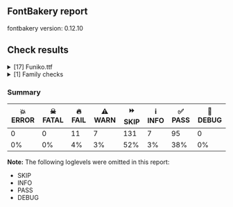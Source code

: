 ## FontBakery report

fontbakery version: 0.12.10





## Check results



<details><summary>[17] Funiko.ttf</summary>
<div>
<details>
    <summary>🔥 <b>FAIL</b> Checking Vertical Metric Linegaps. <a href="https://fontbakery.readthedocs.io/en/stable/fontbakery/checks/universal.metrics.html#"></a></summary>
    <div>







* 🔥 **FAIL** <p>OS/2 sTypoLineGap is not equal to 0.</p>
<p><em>Overridden</em>: This check was originally a WARN but was
overridden by the universal profile:
For Google Fonts, all messages from this check are considered FAILs.</p>
 [code: OS/2]



</div>
</details>

<details>
    <summary>🔥 <b>FAIL</b> Checking OS/2 Metrics match hhea Metrics. <a href="https://fontbakery.readthedocs.io/en/stable/fontbakery/checks/universal.metrics.html#"></a></summary>
    <div>







* 🔥 **FAIL** <p>OS/2 sTypoAscender (727) and hhea ascent (802) must be equal.</p>
 [code: ascender]



</div>
</details>

<details>
    <summary>🔥 <b>FAIL</b> Font contains glyphs for whitespace characters? <a href="https://fontbakery.readthedocs.io/en/stable/fontbakery/checks/universal.glyphset.html#"></a></summary>
    <div>







* 🔥 **FAIL** <p>Whitespace glyph missing for codepoint 0x00A0.</p>
 [code: missing-whitespace-glyph-0x00A0]



</div>
</details>

<details>
    <summary>🔥 <b>FAIL</b> Shapes languages in all GF glyphsets. <a href="https://fontbakery.readthedocs.io/en/stable/fontbakery/checks/googlefonts.glyphset.html#"></a></summary>
    <div>







* 🔥 **FAIL** <p>No GF glyphset was found to be supported &gt;80%, so language shaping support couldn't get checked.</p>
 [code: no-glyphset-supported]



</div>
</details>

<details>
    <summary>🔥 <b>FAIL</b> Checking file is named canonically. <a href="https://fontbakery.readthedocs.io/en/stable/fontbakery/checks/googlefonts.html#"></a></summary>
    <div>







* 🔥 **FAIL** <p>Expected &quot;Funiko-Roman.ttf. Got Funiko.ttf.</p>
 [code: bad-filename]



</div>
</details>

<details>
    <summary>🔥 <b>FAIL</b> Copyright notices match canonical pattern in fonts <a href="https://fontbakery.readthedocs.io/en/stable/fontbakery/checks/googlefonts.copyright.html#"></a></summary>
    <div>







* 🔥 **FAIL** <p>Name Table entry: Copyright notices should match a pattern similar to:</p>
<p>&quot;Copyright 2020 The Familyname Project Authors (git url)&quot;</p>
<p>But instead we have got:</p>
<p>&quot;Copyright 2019 Funiko Project Authors (Polah, <a href="mailto:saipulkhurasan@gmail.com">saipulkhurasan@gmail.com</a>)&quot;</p>
 [code: bad-notice-format]



</div>
</details>

<details>
    <summary>🔥 <b>FAIL</b> Check font names are correct <a href="https://fontbakery.readthedocs.io/en/stable/fontbakery/checks/googlefonts.name.html#"></a></summary>
    <div>







* 🔥 **FAIL** <p>Font names are incorrect:</p>
<table>
<thead>
<tr>
<th align="left">nameID</th>
<th align="left">current</th>
<th align="left">expected</th>
</tr>
</thead>
<tbody>
<tr>
<td align="left">Family Name</td>
<td align="left"><strong>Funiko</strong></td>
<td align="left"><strong>Funiko Roman</strong></td>
</tr>
<tr>
<td align="left">Subfamily Name</td>
<td align="left">Regular</td>
<td align="left">Regular</td>
</tr>
<tr>
<td align="left">Full Name</td>
<td align="left"><strong>Funiko Roman</strong></td>
<td align="left"><strong>Funiko Roman Regular</strong></td>
</tr>
<tr>
<td align="left">Postscript Name</td>
<td align="left"><strong>Funiko</strong></td>
<td align="left"><strong>FunikoRoman-Regular</strong></td>
</tr>
<tr>
<td align="left">Typographic Family Name</td>
<td align="left"><strong>Funiko</strong></td>
<td align="left"><strong>N/A</strong></td>
</tr>
<tr>
<td align="left">Typographic Subfamily Name</td>
<td align="left"><strong>Roman</strong></td>
<td align="left"><strong>N/A</strong></td>
</tr>
</tbody>
</table>
 [code: bad-names]



* ⚠️ **WARN** <p>Regular missing from full name</p>
 [code: lacks-regular]



</div>
</details>

<details>
    <summary>🔥 <b>FAIL</b> Checking OS/2 fsType does not impose restrictions. <a href="https://fontbakery.readthedocs.io/en/stable/fontbakery/checks/googlefonts.os2.html#"></a></summary>
    <div>







* 🔥 **FAIL** <p>In this font fsType is set to 4 meaning that:
The font may be embedded, and temporarily loaded on the remote system, but documents that use it must not be editable.</p>
<p>No such DRM restrictions can be enabled on the Google Fonts collection, so the fsType field must be set to zero (Installable Embedding) instead.</p>
 [code: drm]



</div>
</details>

<details>
    <summary>🔥 <b>FAIL</b> Check Google Fonts glyph coverage. <a href="https://fontbakery.readthedocs.io/en/stable/fontbakery/checks/googlefonts.glyphset.html#"></a></summary>
    <div>







* 🔥 **FAIL** <p>Missing required codepoints:</p>
<pre><code>- 0x00A0 (NO-BREAK SPACE)


- 0x00A1 (INVERTED EXCLAMATION MARK)


- 0x00A2 (CENT SIGN)


- 0x00A3 (POUND SIGN)


- 0x00A5 (YEN SIGN)


- 0x00A7 (SECTION SIGN)


- 0x00A8 (DIAERESIS)


- 0x00A9 (COPYRIGHT SIGN)


- 0x00AA (FEMININE ORDINAL INDICATOR)


- 0x00AB (LEFT-POINTING DOUBLE ANGLE QUOTATION MARK)


- 0x00AE (REGISTERED SIGN)


- 0x00AF (MACRON)


- 0x00B0 (DEGREE SIGN)


- 0x00B4 (ACUTE ACCENT)


- 0x00B6 (PILCROW SIGN)


- 0x00B7 (MIDDLE DOT)


- 0x00B8 (CEDILLA)


- 0x00BA (MASCULINE ORDINAL INDICATOR)


- 0x00BB (RIGHT-POINTING DOUBLE ANGLE QUOTATION MARK)


- 0x00BF (INVERTED QUESTION MARK)


- 0x00C0 (LATIN CAPITAL LETTER A WITH GRAVE)


- 0x00C1 (LATIN CAPITAL LETTER A WITH ACUTE)


- 0x00C2 (LATIN CAPITAL LETTER A WITH CIRCUMFLEX)


- 0x00C3 (LATIN CAPITAL LETTER A WITH TILDE)


- 0x00C4 (LATIN CAPITAL LETTER A WITH DIAERESIS)


- 0x00C5 (LATIN CAPITAL LETTER A WITH RING ABOVE)


- 0x00C6 (LATIN CAPITAL LETTER AE)


- 0x00C7 (LATIN CAPITAL LETTER C WITH CEDILLA)


- 0x00C8 (LATIN CAPITAL LETTER E WITH GRAVE)


- 0x00C9 (LATIN CAPITAL LETTER E WITH ACUTE)


- 0x00CA (LATIN CAPITAL LETTER E WITH CIRCUMFLEX)


- 0x00CB (LATIN CAPITAL LETTER E WITH DIAERESIS)


- 0x00CC (LATIN CAPITAL LETTER I WITH GRAVE)


- 0x00CD (LATIN CAPITAL LETTER I WITH ACUTE)


- 0x00CE (LATIN CAPITAL LETTER I WITH CIRCUMFLEX)


- 0x00CF (LATIN CAPITAL LETTER I WITH DIAERESIS)


- 0x00D0 (LATIN CAPITAL LETTER ETH)


- 0x00D1 (LATIN CAPITAL LETTER N WITH TILDE)


- 0x00D2 (LATIN CAPITAL LETTER O WITH GRAVE)


- 0x00D3 (LATIN CAPITAL LETTER O WITH ACUTE)


- 0x00D4 (LATIN CAPITAL LETTER O WITH CIRCUMFLEX)


- 0x00D5 (LATIN CAPITAL LETTER O WITH TILDE)


- 0x00D6 (LATIN CAPITAL LETTER O WITH DIAERESIS)


- 0x00D7 (MULTIPLICATION SIGN)


- 0x00D8 (LATIN CAPITAL LETTER O WITH STROKE)


- 0x00D9 (LATIN CAPITAL LETTER U WITH GRAVE)


- 0x00DA (LATIN CAPITAL LETTER U WITH ACUTE)


- 0x00DB (LATIN CAPITAL LETTER U WITH CIRCUMFLEX)


- 0x00DC (LATIN CAPITAL LETTER U WITH DIAERESIS)


- 0x00DD (LATIN CAPITAL LETTER Y WITH ACUTE)


- 0x00DE (LATIN CAPITAL LETTER THORN)


- 0x00DF (LATIN SMALL LETTER SHARP S)


- 0x00E0 (LATIN SMALL LETTER A WITH GRAVE)


- 0x00E1 (LATIN SMALL LETTER A WITH ACUTE)


- 0x00E2 (LATIN SMALL LETTER A WITH CIRCUMFLEX)


- 0x00E3 (LATIN SMALL LETTER A WITH TILDE)


- 0x00E4 (LATIN SMALL LETTER A WITH DIAERESIS)


- 0x00E5 (LATIN SMALL LETTER A WITH RING ABOVE)


- 0x00E6 (LATIN SMALL LETTER AE)


- 0x00E7 (LATIN SMALL LETTER C WITH CEDILLA)


- 0x00E8 (LATIN SMALL LETTER E WITH GRAVE)


- 0x00E9 (LATIN SMALL LETTER E WITH ACUTE)


- 0x00EA (LATIN SMALL LETTER E WITH CIRCUMFLEX)


- 0x00EB (LATIN SMALL LETTER E WITH DIAERESIS)


- 0x00EC (LATIN SMALL LETTER I WITH GRAVE)


- 0x00ED (LATIN SMALL LETTER I WITH ACUTE)


- 0x00EE (LATIN SMALL LETTER I WITH CIRCUMFLEX)


- 0x00EF (LATIN SMALL LETTER I WITH DIAERESIS)


- 0x00F0 (LATIN SMALL LETTER ETH)


- 0x00F1 (LATIN SMALL LETTER N WITH TILDE)


- 0x00F2 (LATIN SMALL LETTER O WITH GRAVE)


- 0x00F3 (LATIN SMALL LETTER O WITH ACUTE)


- 0x00F4 (LATIN SMALL LETTER O WITH CIRCUMFLEX)


- 0x00F5 (LATIN SMALL LETTER O WITH TILDE)


- 0x00F6 (LATIN SMALL LETTER O WITH DIAERESIS)


- 0x00F7 (DIVISION SIGN)


- 0x00F8 (LATIN SMALL LETTER O WITH STROKE)


- 0x00F9 (LATIN SMALL LETTER U WITH GRAVE)


- 0x00FA (LATIN SMALL LETTER U WITH ACUTE)


- 0x00FB (LATIN SMALL LETTER U WITH CIRCUMFLEX)


- 0x00FC (LATIN SMALL LETTER U WITH DIAERESIS)


- 0x00FD (LATIN SMALL LETTER Y WITH ACUTE)


- 0x00FE (LATIN SMALL LETTER THORN)


- 0x00FF (LATIN SMALL LETTER Y WITH DIAERESIS)


- 0x0100 (LATIN CAPITAL LETTER A WITH MACRON)


- 0x0101 (LATIN SMALL LETTER A WITH MACRON)


- 0x0102 (LATIN CAPITAL LETTER A WITH BREVE)


- 0x0103 (LATIN SMALL LETTER A WITH BREVE)


- 0x0104 (LATIN CAPITAL LETTER A WITH OGONEK)


- 0x0105 (LATIN SMALL LETTER A WITH OGONEK)


- 0x0106 (LATIN CAPITAL LETTER C WITH ACUTE)


- 0x0107 (LATIN SMALL LETTER C WITH ACUTE)


- 0x010A (LATIN CAPITAL LETTER C WITH DOT ABOVE)


- 0x010B (LATIN SMALL LETTER C WITH DOT ABOVE)


- 0x010C (LATIN CAPITAL LETTER C WITH CARON)


- 0x010D (LATIN SMALL LETTER C WITH CARON)


- 0x010E (LATIN CAPITAL LETTER D WITH CARON)


- 0x010F (LATIN SMALL LETTER D WITH CARON)


- 0x0110 (LATIN CAPITAL LETTER D WITH STROKE)


- 0x0111 (LATIN SMALL LETTER D WITH STROKE)


- 0x0112 (LATIN CAPITAL LETTER E WITH MACRON)


- 0x0113 (LATIN SMALL LETTER E WITH MACRON)


- 0x0116 (LATIN CAPITAL LETTER E WITH DOT ABOVE)


- 0x0117 (LATIN SMALL LETTER E WITH DOT ABOVE)


- 0x0118 (LATIN CAPITAL LETTER E WITH OGONEK)


- 0x0119 (LATIN SMALL LETTER E WITH OGONEK)


- 0x011A (LATIN CAPITAL LETTER E WITH CARON)


- 0x011B (LATIN SMALL LETTER E WITH CARON)


- 0x011E (LATIN CAPITAL LETTER G WITH BREVE)


- 0x011F (LATIN SMALL LETTER G WITH BREVE)


- 0x0120 (LATIN CAPITAL LETTER G WITH DOT ABOVE)


- 0x0121 (LATIN SMALL LETTER G WITH DOT ABOVE)


- 0x0122 (LATIN CAPITAL LETTER G WITH CEDILLA)


- 0x0123 (LATIN SMALL LETTER G WITH CEDILLA)


- 0x0126 (LATIN CAPITAL LETTER H WITH STROKE)


- 0x0127 (LATIN SMALL LETTER H WITH STROKE)


- 0x012A (LATIN CAPITAL LETTER I WITH MACRON)


- 0x012B (LATIN SMALL LETTER I WITH MACRON)


- 0x012E (LATIN CAPITAL LETTER I WITH OGONEK)


- 0x012F (LATIN SMALL LETTER I WITH OGONEK)


- 0x0130 (LATIN CAPITAL LETTER I WITH DOT ABOVE)


- 0x0131 (LATIN SMALL LETTER DOTLESS I)


- 0x0136 (LATIN CAPITAL LETTER K WITH CEDILLA)


- 0x0137 (LATIN SMALL LETTER K WITH CEDILLA)


- 0x0139 (LATIN CAPITAL LETTER L WITH ACUTE)


- 0x013A (LATIN SMALL LETTER L WITH ACUTE)


- 0x013B (LATIN CAPITAL LETTER L WITH CEDILLA)


- 0x013C (LATIN SMALL LETTER L WITH CEDILLA)


- 0x013D (LATIN CAPITAL LETTER L WITH CARON)


- 0x013E (LATIN SMALL LETTER L WITH CARON)


- 0x0141 (LATIN CAPITAL LETTER L WITH STROKE)


- 0x0142 (LATIN SMALL LETTER L WITH STROKE)


- 0x0143 (LATIN CAPITAL LETTER N WITH ACUTE)


- 0x0144 (LATIN SMALL LETTER N WITH ACUTE)


- 0x0145 (LATIN CAPITAL LETTER N WITH CEDILLA)


- 0x0146 (LATIN SMALL LETTER N WITH CEDILLA)


- 0x0147 (LATIN CAPITAL LETTER N WITH CARON)


- 0x0148 (LATIN SMALL LETTER N WITH CARON)


- 0x0150 (LATIN CAPITAL LETTER O WITH DOUBLE ACUTE)


- 0x0151 (LATIN SMALL LETTER O WITH DOUBLE ACUTE)


- 0x0152 (LATIN CAPITAL LIGATURE OE)


- 0x0153 (LATIN SMALL LIGATURE OE)


- 0x0154 (LATIN CAPITAL LETTER R WITH ACUTE)


- 0x0155 (LATIN SMALL LETTER R WITH ACUTE)


- 0x0158 (LATIN CAPITAL LETTER R WITH CARON)


- 0x0159 (LATIN SMALL LETTER R WITH CARON)


- 0x015A (LATIN CAPITAL LETTER S WITH ACUTE)


- 0x015B (LATIN SMALL LETTER S WITH ACUTE)


- 0x015E (LATIN CAPITAL LETTER S WITH CEDILLA)


- 0x015F (LATIN SMALL LETTER S WITH CEDILLA)


- 0x0160 (LATIN CAPITAL LETTER S WITH CARON)


- 0x0161 (LATIN SMALL LETTER S WITH CARON)


- 0x0164 (LATIN CAPITAL LETTER T WITH CARON)


- 0x0165 (LATIN SMALL LETTER T WITH CARON)


- 0x016A (LATIN CAPITAL LETTER U WITH MACRON)


- 0x016B (LATIN SMALL LETTER U WITH MACRON)


- 0x016E (LATIN CAPITAL LETTER U WITH RING ABOVE)


- 0x016F (LATIN SMALL LETTER U WITH RING ABOVE)


- 0x0170 (LATIN CAPITAL LETTER U WITH DOUBLE ACUTE)


- 0x0171 (LATIN SMALL LETTER U WITH DOUBLE ACUTE)


- 0x0172 (LATIN CAPITAL LETTER U WITH OGONEK)


- 0x0173 (LATIN SMALL LETTER U WITH OGONEK)


- 0x0174 (LATIN CAPITAL LETTER W WITH CIRCUMFLEX)


- 0x0175 (LATIN SMALL LETTER W WITH CIRCUMFLEX)


- 0x0176 (LATIN CAPITAL LETTER Y WITH CIRCUMFLEX)


- 0x0177 (LATIN SMALL LETTER Y WITH CIRCUMFLEX)


- 0x0178 (LATIN CAPITAL LETTER Y WITH DIAERESIS)


- 0x0179 (LATIN CAPITAL LETTER Z WITH ACUTE)


- 0x017A (LATIN SMALL LETTER Z WITH ACUTE)


- 0x017B (LATIN CAPITAL LETTER Z WITH DOT ABOVE)


- 0x017C (LATIN SMALL LETTER Z WITH DOT ABOVE)


- 0x017D (LATIN CAPITAL LETTER Z WITH CARON)


- 0x017E (LATIN SMALL LETTER Z WITH CARON)


- 0x0218 (LATIN CAPITAL LETTER S WITH COMMA BELOW)


- 0x0219 (LATIN SMALL LETTER S WITH COMMA BELOW)


- 0x021A (LATIN CAPITAL LETTER T WITH COMMA BELOW)


- 0x021B (LATIN SMALL LETTER T WITH COMMA BELOW)


- 0x0237 (LATIN SMALL LETTER DOTLESS J)


- 0x02C6 (MODIFIER LETTER CIRCUMFLEX ACCENT)


- 0x02C7 (CARON)


- 0x02D8 (BREVE)


- 0x02D9 (DOT ABOVE)


- 0x02DA (RING ABOVE)


- 0x02DB (OGONEK)


- 0x02DC (SMALL TILDE)


- 0x02DD (DOUBLE ACUTE ACCENT)


- 0x0300 (COMBINING GRAVE ACCENT)


- 0x0301 (COMBINING ACUTE ACCENT)


- 0x0302 (COMBINING CIRCUMFLEX ACCENT)


- 0x0303 (COMBINING TILDE)


- 0x0304 (COMBINING MACRON)


- 0x0306 (COMBINING BREVE)


- 0x0307 (COMBINING DOT ABOVE)


- 0x0308 (COMBINING DIAERESIS)


- 0x030A (COMBINING RING ABOVE)


- 0x030B (COMBINING DOUBLE ACUTE ACCENT)


- 0x030C (COMBINING CARON)


- 0x0326 (COMBINING COMMA BELOW)


- 0x0327 (COMBINING CEDILLA)


- 0x0328 (COMBINING OGONEK)


- 0x1E80 (LATIN CAPITAL LETTER W WITH GRAVE)


- 0x1E81 (LATIN SMALL LETTER W WITH GRAVE)


- 0x1E82 (LATIN CAPITAL LETTER W WITH ACUTE)


- 0x1E83 (LATIN SMALL LETTER W WITH ACUTE)


- 0x1E84 (LATIN CAPITAL LETTER W WITH DIAERESIS)


- 0x1E85 (LATIN SMALL LETTER W WITH DIAERESIS)


- 0x1E9E (LATIN CAPITAL LETTER SHARP S)


- 0x1EF2 (LATIN CAPITAL LETTER Y WITH GRAVE)


- 0x1EF3 (LATIN SMALL LETTER Y WITH GRAVE)


- 0x2013 (EN DASH)


- 0x2014 (EM DASH)


- 0x2018 (LEFT SINGLE QUOTATION MARK)


- 0x2019 (RIGHT SINGLE QUOTATION MARK)


- 0x201A (SINGLE LOW-9 QUOTATION MARK)


- 0x201C (LEFT DOUBLE QUOTATION MARK)


- 0x201D (RIGHT DOUBLE QUOTATION MARK)


- 0x201E (DOUBLE LOW-9 QUOTATION MARK)


- 0x2022 (BULLET)


- 0x2026 (HORIZONTAL ELLIPSIS)


- 0x2039 (SINGLE LEFT-POINTING ANGLE QUOTATION MARK)


- 0x203A (SINGLE RIGHT-POINTING ANGLE QUOTATION MARK)


- 0x20AC (EURO SIGN)


- 0x2122 (TRADE MARK SIGN)


- 0x2212 (MINUS SIGN)
</code></pre>
 [code: missing-codepoints]



</div>
</details>

<details>
    <summary>🔥 <b>FAIL</b> Check font follows the Google Fonts vertical metric schema <a href="https://fontbakery.readthedocs.io/en/stable/fontbakery/checks/googlefonts.vmetrics.html#"></a></summary>
    <div>







* 🔥 **FAIL** <p>OS/2.sTypoLineGap is &quot;43&quot; it should be 0</p>
 [code: bad-OS/2.sTypoLineGap]



* 🔥 **FAIL** <p>The sum of hhea.ascender + abs(hhea.descender) + hhea.lineGap is 1028 when it should be at least 1200</p>
 [code: bad-hhea-range]



</div>
</details>

<details>
    <summary>⚠️ <b>WARN</b> Check if each glyph has the recommended amount of contours. <a href="https://fontbakery.readthedocs.io/en/stable/fontbakery/checks/universal.html#"></a></summary>
    <div>







* ⚠️ **WARN** <p>This check inspects the glyph outlines and detects the total number of contours in each of them. The expected values are infered from the typical ammounts of contours observed in a large collection of reference font families. The divergences listed below may simply indicate a significantly different design on some of your glyphs. On the other hand, some of these may flag actual bugs in the font such as glyphs mapped to an incorrect codepoint. Please consider reviewing the design and codepoint assignment of these to make sure they are correct.</p>
<p>The following glyphs do not have the recommended number of contours:</p>
<pre><code>- Glyph name: o	Contours detected: 3	Expected: 2

- Glyph name: o	Contours detected: 3	Expected: 2
</code></pre>
 [code: contour-count]



</div>
</details>

<details>
    <summary>⚠️ <b>WARN</b> Check math signs have the same width. <a href="https://fontbakery.readthedocs.io/en/stable/fontbakery/checks/universal.html#"></a></summary>
    <div>







* ⚠️ **WARN** <p>The most common width is 444 among a set of 1 math glyphs.
The following math glyphs have a different width, though:</p>
<p>Width = 356:
less</p>
<p>Width = 412:
equal</p>
<p>Width = 352:
greater</p>
 [code: width-outliers]



</div>
</details>

<details>
    <summary>⚠️ <b>WARN</b> Validate size, and resolution of article images, and ensure article page has minimum length and includes visual assets. <a href="https://fontbakery.readthedocs.io/en/stable/fontbakery/checks/googlefonts.article.html#"></a></summary>
    <div>







* ⚠️ **WARN** <p>Family metadata at fonts/ttf does not have an article.</p>
 [code: lacks-article]



</div>
</details>

<details>
    <summary>⚠️ <b>WARN</b> Check for codepoints not covered by METADATA subsets. <a href="https://fontbakery.readthedocs.io/en/stable/fontbakery/checks/googlefonts.subsets.html#"></a></summary>
    <div>







* ⚠️ **WARN** <p>The following codepoints supported by the font are not covered by
any subsets defined in the font's metadata file, and will never
be served. You can solve this by either manually adding additional
subset declarations to METADATA.pb, or by editing the glyphset
definitions.</p>
<ul>
<li>U+0000 : try adding one of: vithkuqi, tangsa, mende-kikakui, wancho, old-hungarian, greek, grantha, runic, ol-chiki, lao, gothic, siddham, miao, old-sogdian, chinese-hongkong, kharoshthi, meetei-mayek, new-tai-lue, phoenician, egyptian-hieroglyphs, buhid, korean, kayah-li, meroitic-cursive, oriya, adlam, meroitic-hieroglyphs, math, elymaic, armenian, saurashtra, glagolitic, tai-le, kana-extended, lydian, tai-viet, pau-cin-hau, nyiakeng-puachue-hmong, signwriting, linear-a, tamil, arabic, canadian-aboriginal, old-italic, indic-siyaq-numbers, khudawadi, nag-mundari, yi, anatolian-hieroglyphs, warang-citi, thai, music, tagbanwa, lisu, linear-b, sora-sompeng, telugu, ugaritic, zanabazar-square, dives-akuru, pahawh-hmong, syriac, cyrillic-ext, lepcha, vietnamese, chinese-simplified, ottoman-siyaq-numbers, kaithi, tagalog, hanifi-rohingya, kannada, bamum, myanmar, psalter-pahlavi, masaram-gondi, soyombo, cypriot, cherokee, marchen, braille, toto, chorasmian, osage, mandaic, rejang, kawi, latin-ext, cham, inscriptional-pahlavi, meroitic, old-south-arabian, caucasian-albanian, limbu, takri, buginese, duployan, dogra, georgian, sundanese, balinese, old-persian, khitan-small-script, old-north-arabian, sinhala, tirhuta, thaana, nabataean, sogdian, latin, shavian, mayan-numerals, samaritan, batak, javanese, cuneiform, symbols, sharada, cyrillic, cypro-minoan, ogham, bassa-vah, brahmi, devanagari, gurmukhi, inscriptional-parthian, nko, old-uyghur, syloti-nagri, lycian, mongolian, bengali, hanunoo, avestan, makasar, tangut, old-permic, carian, elbasan, chakma, malayalam, tifinagh, gunjala-gondi, bhaiksuki, chinese-traditional, medefaidrin, tamil-supplement, gujarati, modi, ahom, hatran, imperial-aramaic, ethiopic, multani, hebrew, vai, newa, old-turkic, coptic, mro, mahajani, osmanya, khojki, deseret, yezidi, japanese, palmyrene, tibetan, nandinagari, phags-pa, greek-ext, tai-tham, znamenny, manichaean, nushu</li>
<li>U+000D : try adding one of: vithkuqi, tangsa, mende-kikakui, wancho, old-hungarian, greek, grantha, runic, ol-chiki, lao, gothic, siddham, miao, old-sogdian, chinese-hongkong, kharoshthi, meetei-mayek, new-tai-lue, phoenician, egyptian-hieroglyphs, buhid, korean, kayah-li, meroitic-cursive, oriya, adlam, meroitic-hieroglyphs, math, elymaic, armenian, saurashtra, glagolitic, tai-le, kana-extended, lydian, tai-viet, pau-cin-hau, nyiakeng-puachue-hmong, signwriting, linear-a, tamil, arabic, canadian-aboriginal, old-italic, indic-siyaq-numbers, khudawadi, nag-mundari, yi, anatolian-hieroglyphs, warang-citi, thai, music, tagbanwa, lisu, linear-b, sora-sompeng, telugu, ugaritic, zanabazar-square, dives-akuru, pahawh-hmong, syriac, cyrillic-ext, lepcha, vietnamese, chinese-simplified, ottoman-siyaq-numbers, kaithi, tagalog, hanifi-rohingya, kannada, bamum, myanmar, psalter-pahlavi, masaram-gondi, soyombo, cypriot, cherokee, marchen, braille, toto, chorasmian, osage, mandaic, rejang, kawi, latin-ext, cham, inscriptional-pahlavi, meroitic, old-south-arabian, caucasian-albanian, limbu, takri, buginese, duployan, dogra, georgian, sundanese, balinese, old-persian, khitan-small-script, old-north-arabian, sinhala, tirhuta, thaana, nabataean, sogdian, latin, shavian, mayan-numerals, samaritan, batak, javanese, cuneiform, symbols, sharada, cyrillic, cypro-minoan, ogham, bassa-vah, brahmi, devanagari, gurmukhi, inscriptional-parthian, nko, old-uyghur, syloti-nagri, lycian, mongolian, bengali, hanunoo, avestan, makasar, tangut, old-permic, carian, elbasan, chakma, malayalam, tifinagh, gunjala-gondi, bhaiksuki, chinese-traditional, medefaidrin, tamil-supplement, gujarati, modi, ahom, hatran, imperial-aramaic, ethiopic, multani, hebrew, vai, newa, old-turkic, coptic, mro, mahajani, osmanya, khojki, deseret, yezidi, japanese, palmyrene, tibetan, nandinagari, phags-pa, greek-ext, tai-tham, znamenny, manichaean, nushu</li>
<li>U+0020 SPACE: try adding one of: vithkuqi, tangsa, mende-kikakui, wancho, old-hungarian, greek, grantha, runic, ol-chiki, lao, gothic, siddham, miao, old-sogdian, chinese-hongkong, kharoshthi, meetei-mayek, new-tai-lue, phoenician, egyptian-hieroglyphs, buhid, korean, kayah-li, meroitic-cursive, oriya, adlam, meroitic-hieroglyphs, math, elymaic, armenian, saurashtra, glagolitic, tai-le, kana-extended, lydian, tai-viet, pau-cin-hau, nyiakeng-puachue-hmong, signwriting, linear-a, tamil, arabic, canadian-aboriginal, old-italic, indic-siyaq-numbers, khudawadi, nag-mundari, yi, anatolian-hieroglyphs, warang-citi, thai, music, tagbanwa, lisu, linear-b, sora-sompeng, telugu, ugaritic, zanabazar-square, dives-akuru, pahawh-hmong, syriac, cyrillic-ext, lepcha, vietnamese, chinese-simplified, ottoman-siyaq-numbers, kaithi, tagalog, hanifi-rohingya, kannada, bamum, myanmar, psalter-pahlavi, masaram-gondi, soyombo, cypriot, cherokee, marchen, braille, toto, chorasmian, osage, mandaic, rejang, kawi, latin-ext, cham, inscriptional-pahlavi, meroitic, old-south-arabian, caucasian-albanian, limbu, takri, buginese, duployan, dogra, georgian, sundanese, balinese, old-persian, khitan-small-script, old-north-arabian, sinhala, tirhuta, thaana, nabataean, sogdian, latin, shavian, mayan-numerals, samaritan, batak, javanese, cuneiform, symbols, sharada, cyrillic, cypro-minoan, ogham, bassa-vah, brahmi, devanagari, gurmukhi, inscriptional-parthian, nko, old-uyghur, syloti-nagri, lycian, mongolian, bengali, hanunoo, avestan, makasar, tangut, old-permic, carian, elbasan, chakma, malayalam, tifinagh, gunjala-gondi, bhaiksuki, chinese-traditional, medefaidrin, tamil-supplement, gujarati, modi, ahom, hatran, imperial-aramaic, ethiopic, multani, hebrew, vai, newa, old-turkic, coptic, mro, mahajani, osmanya, khojki, deseret, yezidi, japanese, palmyrene, tibetan, nandinagari, phags-pa, greek-ext, tai-tham, znamenny, manichaean, nushu</li>
<li>U+0021 EXCLAMATION MARK: try adding one of: thaana, latin, mongolian, masaram-gondi, cham, syriac, adlam, gunjala-gondi, math</li>
<li>U+0022 QUOTATION MARK: try adding one of: latin, mongolian, masaram-gondi, cham, wancho, adlam, math</li>
<li>U+0023 NUMBER SIGN: try adding one of: latin, adlam, symbols, math</li>
<li>U+0024 DOLLAR SIGN: try adding one of: latin, adlam, math</li>
<li>U+0025 PERCENT SIGN: try adding one of: latin, masaram-gondi, adlam, gunjala-gondi, math</li>
<li>U+0026 AMPERSAND: try adding one of: latin, adlam, math</li>
<li>U+0027 APOSTROPHE: try adding one of: latin, warang-citi, masaram-gondi, cham, wancho, adlam, gunjala-gondi, math</li>
<li>U+0028 LEFT PARENTHESIS: try adding one of: thaana, latin, mongolian, masaram-gondi, cham, syriac, wancho, adlam, gunjala-gondi, math</li>
<li>U+0029 RIGHT PARENTHESIS: try adding one of: thaana, latin, mongolian, masaram-gondi, cham, syriac, wancho, adlam, gunjala-gondi, math</li>
<li>U+002A ASTERISK: try adding one of: latin, masaram-gondi, syriac, symbols, adlam, gunjala-gondi, math</li>
<li>U+002B PLUS SIGN: try adding one of: latin, masaram-gondi, syriac, adlam, gunjala-gondi, math</li>
<li>U+002C COMMA: try adding one of: thaana, coptic, latin, nushu, masaram-gondi, cham, wancho, adlam, gunjala-gondi, math</li>
<li>U+002D HYPHEN-MINUS: try adding one of: lisu, wancho, sundanese, gunjala-gondi, sora-sompeng, latin, syriac, kharoshthi, kaithi, hebrew, kayah-li, coptic, masaram-gondi, adlam, math, armenian, mongolian, cham, nushu</li>
<li>U+002E FULL STOP: try adding one of: thaana, coptic, latin, nushu, masaram-gondi, cham, syriac, avestan, wancho, adlam, gunjala-gondi, math</li>
<li>U+002F SOLIDUS: try adding one of: latin, masaram-gondi, cham, syriac, wancho, adlam, gunjala-gondi, math</li>
<li>U+0030 DIGIT ZERO: try adding one of: latin, nushu, symbols, math</li>
<li>U+0031 DIGIT ONE: try adding one of: latin, nushu, symbols, math</li>
<li>U+0032 DIGIT TWO: try adding one of: latin, nushu, symbols, math</li>
<li>U+0033 DIGIT THREE: try adding one of: latin, nushu, symbols, math</li>
<li>U+0034 DIGIT FOUR: try adding one of: latin, nushu, symbols, math</li>
<li>U+0035 DIGIT FIVE: try adding one of: latin, nushu, symbols, math</li>
<li>U+0036 DIGIT SIX: try adding one of: latin, nushu, symbols, math</li>
<li>U+0037 DIGIT SEVEN: try adding one of: latin, nushu, symbols, math</li>
<li>U+0038 DIGIT EIGHT: try adding one of: latin, nushu, symbols, math</li>
<li>U+0039 DIGIT NINE: try adding one of: latin, nushu, symbols, math</li>
<li>U+003A COLON: try adding one of: thaana, coptic, latin, masaram-gondi, cham, syriac, meroitic, adlam, gunjala-gondi, math</li>
<li>U+003B SEMICOLON: try adding one of: thaana, coptic, latin, masaram-gondi, cham, adlam, math</li>
<li>U+003C LESS-THAN SIGN: try adding one of: latin, masaram-gondi, adlam, gunjala-gondi, math</li>
<li>U+003D EQUALS SIGN: try adding one of: latin, masaram-gondi, syriac, adlam, gunjala-gondi, math</li>
<li>U+003E GREATER-THAN SIGN: try adding one of: latin, masaram-gondi, adlam, gunjala-gondi, math</li>
<li>U+003F QUESTION MARK: try adding one of: latin, mongolian, masaram-gondi, cham, adlam, gunjala-gondi, balinese, math</li>
<li>U+0040 COMMERCIAL AT: try adding one of: latin, adlam, math</li>
<li>U+0041 LATIN CAPITAL LETTER A: try adding one of: latin, nushu, symbols, math</li>
<li>U+0042 LATIN CAPITAL LETTER B: try adding one of: latin, nushu, symbols, math</li>
<li>U+0043 LATIN CAPITAL LETTER C: try adding one of: latin, nushu, symbols, math</li>
<li>U+0044 LATIN CAPITAL LETTER D: try adding one of: latin, nushu, symbols, math</li>
<li>U+0045 LATIN CAPITAL LETTER E: try adding one of: latin, nushu, symbols, math</li>
<li>U+0046 LATIN CAPITAL LETTER F: try adding one of: latin, nushu, symbols, math</li>
<li>U+0047 LATIN CAPITAL LETTER G: try adding one of: latin, nushu, symbols, math</li>
<li>U+0048 LATIN CAPITAL LETTER H: try adding one of: latin, nushu, symbols, math</li>
<li>U+0049 LATIN CAPITAL LETTER I: try adding one of: latin, nushu, symbols, math</li>
<li>U+004A LATIN CAPITAL LETTER J: try adding one of: latin, nushu, symbols, math</li>
<li>U+004B LATIN CAPITAL LETTER K: try adding one of: latin, nushu, symbols, math</li>
<li>U+004C LATIN CAPITAL LETTER L: try adding one of: latin, nushu, symbols, math</li>
<li>U+004D LATIN CAPITAL LETTER M: try adding one of: latin, nushu, symbols, math</li>
<li>U+004E LATIN CAPITAL LETTER N: try adding one of: latin, nushu, symbols, math</li>
<li>U+004F LATIN CAPITAL LETTER O: try adding one of: latin, nushu, symbols, math</li>
<li>U+0050 LATIN CAPITAL LETTER P: try adding one of: latin, nushu, symbols, math</li>
<li>U+0051 LATIN CAPITAL LETTER Q: try adding one of: latin, nushu, symbols, math</li>
<li>U+0052 LATIN CAPITAL LETTER R: try adding one of: latin, nushu, symbols, math</li>
<li>U+0053 LATIN CAPITAL LETTER S: try adding one of: latin, nushu, symbols, math</li>
<li>U+0054 LATIN CAPITAL LETTER T: try adding one of: latin, nushu, symbols, math</li>
<li>U+0055 LATIN CAPITAL LETTER U: try adding one of: latin, nushu, symbols, math</li>
<li>U+0056 LATIN CAPITAL LETTER V: try adding one of: latin, nushu, symbols, math</li>
<li>U+0057 LATIN CAPITAL LETTER W: try adding one of: latin, nushu, symbols, math</li>
<li>U+0058 LATIN CAPITAL LETTER X: try adding one of: latin, nushu, symbols, math</li>
<li>U+0059 LATIN CAPITAL LETTER Y: try adding one of: latin, nushu, symbols, math</li>
<li>U+005A LATIN CAPITAL LETTER Z: try adding one of: latin, nushu, symbols, math</li>
<li>U+005B LEFT SQUARE BRACKET: try adding one of: latin, syriac, wancho, adlam, math</li>
<li>U+005C REVERSE SOLIDUS: try adding one of: latin, syriac, wancho, adlam, math</li>
<li>U+005D RIGHT SQUARE BRACKET: try adding one of: latin, syriac, wancho, adlam, math</li>
<li>U+005E CIRCUMFLEX ACCENT: try adding one of: latin, adlam, math</li>
<li>U+005F LOW LINE: try adding one of: latin, adlam, math</li>
<li>U+0060 GRAVE ACCENT: try adding one of: latin, math</li>
<li>U+0061 LATIN SMALL LETTER A: try adding one of: latin, nushu, symbols, math</li>
<li>U+0062 LATIN SMALL LETTER B: try adding one of: latin, nushu, symbols, math</li>
<li>U+0063 LATIN SMALL LETTER C: try adding one of: latin, nushu, symbols, math</li>
<li>U+0064 LATIN SMALL LETTER D: try adding one of: latin, nushu, symbols, math</li>
<li>U+0065 LATIN SMALL LETTER E: try adding one of: latin, nushu, symbols, math</li>
<li>U+0066 LATIN SMALL LETTER F: try adding one of: latin, nushu, symbols, math</li>
<li>U+0067 LATIN SMALL LETTER G: try adding one of: latin, nushu, symbols, math</li>
<li>U+0068 LATIN SMALL LETTER H: try adding one of: latin, nushu, symbols, math</li>
<li>U+0069 LATIN SMALL LETTER I: try adding one of: latin, nushu, symbols, math</li>
<li>U+006A LATIN SMALL LETTER J: try adding one of: latin, nushu, symbols, math</li>
<li>U+006B LATIN SMALL LETTER K: try adding one of: latin, nushu, symbols, math</li>
<li>U+006C LATIN SMALL LETTER L: try adding one of: latin, nushu, symbols, math</li>
<li>U+006D LATIN SMALL LETTER M: try adding one of: latin, nushu, symbols, math</li>
<li>U+006E LATIN SMALL LETTER N: try adding one of: latin, nushu, symbols, math</li>
<li>U+006F LATIN SMALL LETTER O: try adding one of: latin, nushu, symbols, math</li>
<li>U+0070 LATIN SMALL LETTER P: try adding one of: latin, nushu, symbols, math</li>
<li>U+0071 LATIN SMALL LETTER Q: try adding one of: latin, nushu, symbols, math</li>
<li>U+0072 LATIN SMALL LETTER R: try adding one of: latin, nushu, symbols, math</li>
<li>U+0073 LATIN SMALL LETTER S: try adding one of: latin, nushu, symbols, math</li>
<li>U+0074 LATIN SMALL LETTER T: try adding one of: latin, nushu, symbols, math</li>
<li>U+0075 LATIN SMALL LETTER U: try adding one of: latin, nushu, symbols, math</li>
<li>U+0076 LATIN SMALL LETTER V: try adding one of: latin, nushu, symbols, math</li>
<li>U+0077 LATIN SMALL LETTER W: try adding one of: latin, nushu, symbols, math</li>
<li>U+0078 LATIN SMALL LETTER X: try adding one of: latin, nushu, symbols, math</li>
<li>U+0079 LATIN SMALL LETTER Y: try adding one of: latin, nushu, symbols, math</li>
<li>U+007A LATIN SMALL LETTER Z: try adding one of: latin, nushu, symbols, math</li>
<li>U+007B LEFT CURLY BRACKET: try adding one of: latin, adlam, wancho, math</li>
<li>U+007C VERTICAL LINE: try adding one of: latin, adlam, math</li>
<li>U+007D RIGHT CURLY BRACKET: try adding one of: latin, adlam, wancho, math</li>
<li>U+007E TILDE: try adding one of: latin, math</li>
</ul>
<p>Or you can add the above codepoints to one of the subsets supported by the font:</p>
 [code: unreachable-subsetting]



</div>
</details>

<details>
    <summary>⚠️ <b>WARN</b> Are there any misaligned on-curve points? <a href="https://fontbakery.readthedocs.io/en/stable/fontbakery/checks/outline.html#"></a></summary>
    <div>







* ⚠️ **WARN** <p>The following glyphs have on-curve points which have potentially incorrect y coordinates:</p>
<pre><code>* .notdef: X=10.0,Y=698.0 (should be at cap-height 700?)

* .notdef: X=256.0,Y=698.0 (should be at cap-height 700?)

* A (U+0041): X=290.5,Y=699.5 (should be at cap-height 700?)

* A (U+0041): X=281.5,Y=-2.0 (should be at baseline 0?)

* C (U+0043): X=158.5,Y=-1.0 (should be at baseline 0?)

* F (U+0046): X=311.0,Y=699.0 (should be at cap-height 700?)

* G (U+0047): X=225.0,Y=699.5 (should be at cap-height 700?)

* G (U+0047): X=285.5,Y=700.5 (should be at cap-height 700?)

* H (U+0048): X=61.5,Y=702.0 (should be at cap-height 700?)

* H (U+0048): X=306.0,Y=1.0 (should be at baseline 0?)

* I (U+0049): X=121.5,Y=1.0 (should be at baseline 0?)

* I (U+0049): X=128.0,Y=701.0 (should be at cap-height 700?)

* I (U+0049): X=193.0,Y=699.0 (should be at cap-height 700?)

* L (U+004C): X=272.0,Y=2.0 (should be at baseline 0?)

* L (U+004C): X=152.5,Y=1.5 (should be at baseline 0?)

* L (U+004C): X=60.0,Y=-1.5 (should be at baseline 0?)

* L (U+004C): X=49.0,Y=-2.0 (should be at baseline 0?)

* M (U+004D): X=485.0,Y=702.0 (should be at cap-height 700?)

* M (U+004D): X=465.5,Y=1.0 (should be at baseline 0?)

* M (U+004D): X=41.0,Y=1.0 (should be at baseline 0?)

* N (U+004E): X=42.0,Y=-0.5 (should be at baseline 0?)

* S (U+0053): X=129.5,Y=-2.0 (should be at baseline 0?)

* U (U+0055): X=194.0,Y=1.0 (should be at baseline 0?)

* V (U+0056): X=190.5,Y=-2.0 (should be at baseline 0?)

* Z (U+005A): X=399.0,Y=698.0 (should be at cap-height 700?)

* b (U+0062): X=62.0,Y=1.0 (should be at baseline 0?)

* b (U+0062): X=21.0,Y=-2.0 (should be at baseline 0?)

* b (U+0062): X=20.0,Y=701.5 (should be at cap-height 700?)

* b (U+0062): X=44.0,Y=698.5 (should be at cap-height 700?)

* bar (U+007C): X=20.0,Y=-2.0 (should be at baseline 0?)

* braceleft (U+007B): X=113.5,Y=700.5 (should be at cap-height 700?)

* braceright (U+007D): X=104.5,Y=700.5 (should be at cap-height 700?)

* c (U+0063): X=79.5,Y=501.0 (should be at x-height 500?)

* d (U+0064): X=289.0,Y=498.0 (should be at x-height 500?)

* dollar (U+0024): X=90.0,Y=728.0 (should be at ascender 727?)

* eight (U+0038): X=176.0,Y=698.0 (should be at cap-height 700?)

* four (U+0034): X=254.5,Y=702.0 (should be at cap-height 700?)

* four (U+0034): X=290.5,Y=699.5 (should be at cap-height 700?)

* k (U+006B): X=24.5,Y=701.5 (should be at cap-height 700?)

* k (U+006B): X=63.0,Y=499.0 (should be at x-height 500?)

* l (U+006C): X=23.5,Y=702.0 (should be at cap-height 700?)

* l (U+006C): X=50.5,Y=701.0 (should be at cap-height 700?)

* m (U+006D): X=268.0,Y=0.5 (should be at baseline 0?)

* o (U+006F): X=186.0,Y=1.0 (should be at baseline 0?)

* o (U+006F): X=94.0,Y=502.0 (should be at x-height 500?)

* one (U+0031): X=69.5,Y=698.5 (should be at cap-height 700?)

* one (U+0031): X=136.5,Y=-2.0 (should be at baseline 0?)

* one (U+0031): X=83.5,Y=0.5 (should be at baseline 0?)

* one (U+0031): X=8.5,Y=1.0 (should be at baseline 0?)

* parenleft (U+0028): X=154.0,Y=0.5 (should be at baseline 0?)

* parenright (U+0029): X=9.5,Y=0.5 (should be at baseline 0?)

* percent (U+0025): X=389.0,Y=701.5 (should be at cap-height 700?)

* r (U+0072): X=60.0,Y=499.0 (should be at x-height 500?)

* s (U+0073): X=130.0,Y=-1.5 (should be at baseline 0?)

* six (U+0036): X=183.5,Y=701.5 (should be at cap-height 700?)

* two (U+0032): X=140.0,Y=699.0 (should be at cap-height 700?)

* w (U+0077): X=145.5,Y=-1.5 (should be at baseline 0?)

* x (U+0078): X=54.5,Y=1.5 (should be at baseline 0?)

* y (U+0079): X=269.0,Y=499.0 (should be at x-height 500?)

* y (U+0079): X=304.0,Y=-0.5 (should be at baseline 0?)

* zero (U+0030): X=207.0,Y=701.5 (should be at cap-height 700?)
</code></pre>
 [code: found-misalignments]



</div>
</details>

<details>
    <summary>⚠️ <b>WARN</b> Ensure fonts have ScriptLangTags declared on the 'meta' table. <a href="https://fontbakery.readthedocs.io/en/stable/fontbakery/checks/googlefonts.meta.html#"></a></summary>
    <div>







* ⚠️ **WARN** <p>This font file does not have a 'meta' table.</p>
 [code: lacks-meta-table]



</div>
</details>

<details>
    <summary>⚠️ <b>WARN</b> Checking OS/2 achVendID. <a href="https://fontbakery.readthedocs.io/en/stable/fontbakery/checks/googlefonts.os2.html#"></a></summary>
    <div>







* ⚠️ **WARN** <p>OS/2 VendorID is 'PYRS', a font editor default. If you registered it recently, then it's safe to ignore this warning message. Otherwise, you should set it to your own unique 4 character code, and register it with Microsoft at <a href="https://www.microsoft.com/typography/links/vendorlist.aspx">https://www.microsoft.com/typography/links/vendorlist.aspx</a></p>
 [code: bad]



</div>
</details>
</div>
</details>

<details><summary>[1] Family checks</summary>
<div>
<details>
    <summary>🔥 <b>FAIL</b> OS/2.fsSelection bit 7 (USE_TYPO_METRICS) is set in all fonts. <a href="https://fontbakery.readthedocs.io/en/stable/fontbakery/checks/googlefonts.os2.html#"></a></summary>
    <div>







* 🔥 **FAIL** <p>OS/2.fsSelection bit 7 (USE_TYPO_METRICS) wasNOT set in the following fonts: ['fonts/ttf/Funiko.ttf'].</p>
 [code: missing-os2-fsselection-bit7]



</div>
</details>
</div>
</details>




### Summary

| 💥 ERROR | ☠ FATAL | 🔥 FAIL | ⚠️ WARN | ⏩ SKIP | ℹ️ INFO | ✅ PASS | 🔎 DEBUG | 
| ---|---|---|---|---|---|---|---|
| 0 | 0 | 11 | 7 | 131 | 7 | 95 | 0 | 
| 0% | 0% | 4% | 3% | 52% | 3% | 38% | 0% | 



**Note:** The following loglevels were omitted in this report:


* SKIP
* INFO
* PASS
* DEBUG
